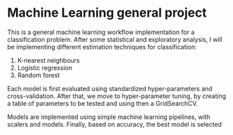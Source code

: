 # Machine Learning general project

This is a general machine learning workflow implementation for a classification problem. After some statistical and exploratory analysis, I will be implementing different estimation techniques for classification:
1. K-nearest neighbours 
2. Logistic regression 
3. Random forest 

Each model is first evaluated using standardized hyper-parameters and cross-validation. After that, we move to hyper-parameter tuning, by creating a table of parameters to be tested and using then a GridSearchCV. 

Models are implemented using simple machine learning pipelines, with scalers and models. 
Finally, based on accuracy, the best model is selected
